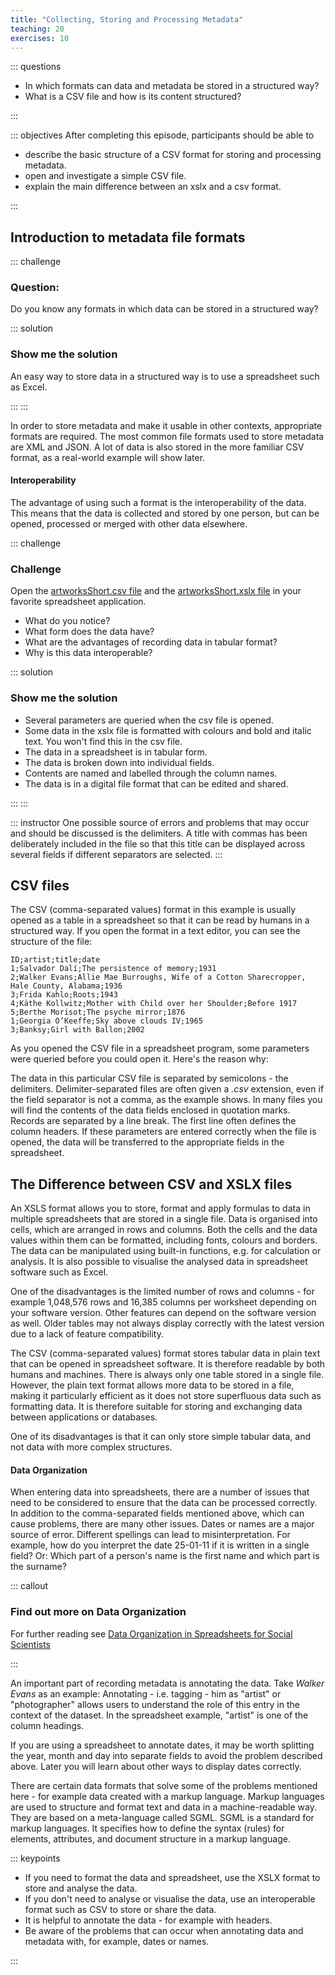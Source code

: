 ```yaml
---
title: "Collecting, Storing and Processing Metadata"
teaching: 20
exercises: 10
---
```


::: questions 

- In which formats can data and metadata be stored in a structured way?
- What is a CSV file and how is its content structured?

:::

::: objectives
After completing this episode, participants should be able to  

- describe the basic structure of a CSV format for storing and processing metadata. 
- open and investigate a simple CSV file.
- explain the main difference between an xslx and a csv format.
   
:::

## Introduction to metadata file formats


::: challenge

### Question: 
Do you know any formats in which data can be stored in a structured way? 

::: solution

### Show me the solution
An easy way to store data in a structured way is to use a spreadsheet such as Excel.

:::
:::


In order to store metadata and make it usable in other contexts, appropriate formats are required. The most common file formats used to store metadata are XML and JSON. A lot of data is also stored in the more familiar CSV format, as a real-world example will show later.


#### Interoperability


The advantage of using such a format is the interoperability of the data. This means that the data is collected and stored by one person, but can be opened, processed or merged with other data elsewhere. 



::: challenge

### Challenge

Open the [artworksShort.csv file](https://github.com/HERMES-DKZ/metadata_lesson/blob/main/episodes/data/artworksShort.csv) and the [artworksShort.xslx file](https://github.com/HERMES-DKZ/metadata_lesson/blob/main/episodes/data/artworksShort.xlsx) in your favorite spreadsheet application. 

- What do you notice?    
- What form does the data have?    
- What are the advantages of recording data in tabular format?    
- Why is this data interoperable? 
    
::: solution

### Show me the solution

- Several parameters are queried when the csv file is opened.  
- Some data in the xslx file is formatted with colours and bold and italic text. You won't find this in the csv file.   
- The data in a spreadsheet is in tabular form.    
- The data is broken down into individual fields.  
- Contents are named and labelled through the column names.  
- The data is in a digital file format that can be edited and shared.
    
:::
:::

::: instructor
One possible source of errors and problems that may occur and should be discussed is the delimiters. A title with commas has been deliberately included in the file so that this title can be displayed across several fields if different separators are selected.
:::



## CSV files



The CSV (comma-separated values) format in this example is usually opened as a table in a spreadsheet so that it can be read by humans in a structured way. If you open the format in a text editor, you can see the structure of the file: 

```
ID;artist;title;date
1;Salvador Dalí;The persistence of memory;1931
2;Walker Evans;Allie Mae Burroughs, Wife of a Cotton Sharecropper, Hale County, Alabama;1936
3;Frida Kahlo;Roots;1943
4;Käthe Kollwitz;Mother with Child over her Shoulder;Before 1917
5;Berthe Morisot;The psyche mirror;1876
1;Georgia O’Keeffe;Sky above clouds IV;1965
3;Banksy;Girl with Ballon;2002
```

As you opened the CSV file in a spreadsheet program, some parameters were queried before you could open it. Here's the reason why:

The data in this particular CSV file is separated by semicolons - the delimiters. Delimiter-separated files are often given a *.csv* extension, even if the field separator is not a comma, as the example shows. In many files you will find the contents of the data fields enclosed in quotation marks. Records are separated by a line break. The first line often defines the column headers. If these parameters are entered correctly when the file is opened, the data will be transferred to the appropriate fields in the spreadsheet.



## The Difference between CSV and XSLX files



An XSLS format allows you to store, format and apply formulas to data in multiple spreadsheets that are stored in a single file. Data is organised into cells, which are arranged in rows and columns. Both the cells and the data values within them can be formatted, including fonts, colours and borders. The data can be manipulated using built-in functions, e.g. for calculation or analysis. It is also possible to visualise the analysed data in spreadsheet software such as Excel. 

One of the disadvantages is the limited number of rows and columns - for example 1,048,576 rows and 16,385 columns per worksheet depending on your software version. Other features can depend on the software version as well. Older tables may not always display correctly with the latest version due to a lack of feature compatibility.  

The CSV (comma-separated values) format stores tabular data in plain text that can be opened in spreadsheet software. It is therefore readable by both humans and machines. There is always only one table stored in a single file. However, the plain text format allows more data to be stored in a file, making it particularly efficient as it does not store superfluous data such as formatting data. It is therefore suitable for storing and exchanging data between applications or databases.  

One of its disadvantages is that it can only store simple tabular data, and not data with more complex structures.


#### Data Organization



When entering data into spreadsheets, there are a number of issues that need to be considered to ensure that the data can be processed correctly. In addition to the comma-separated fields mentioned above, which can cause problems, there are many other issues. Dates or names are a major source of error. Different spellings can lead to misinterpretation. For example, how do you interpret the date 25-01-11 if it is written in a single field? Or: Which part of a person's name is the first name and which part is the surname?

::: callout

### Find out more on Data Organization

For further reading see [Data Organization in Spreadsheets for Social Scientists](https://datacarpentry.github.io/spreadsheets-socialsci/)

:::


An important part of recording metadata is annotating the data. Take *Walker Evans* as an example: Annotating - i.e. tagging - him as "artist" or "photographer" allows users to understand the role of this entry in the context of the dataset. In the spreadsheet example, "artist" is one of the column headings. 

If you are using a spreadsheet to annotate dates, it may be worth splitting the year, month and day into separate fields to avoid the problem described above. Later you will learn about other ways to display dates correctly.   

There are certain data formats that solve some of the problems mentioned here - for example data created with a markup language. Markup languages are used to structure and format text and data in a machine-readable way. They are based on a meta-language called SGML. SGML is a standard for markup languages. It specifies how to define the syntax (rules) for elements, attributes, and document structure in a markup language. 

::: keypoints

* If you need to format the data and spreadsheet, use the XSLX format to store and analyse the data.  
* If you don't need to analyse or visualise the data, use an interoperable format such as CSV to store or share the data.  
* It is helpful to annotate the data - for example with headers.  
* Be aware of the problems that can occur when annotating data and metadata with, for example, dates or names.

:::
